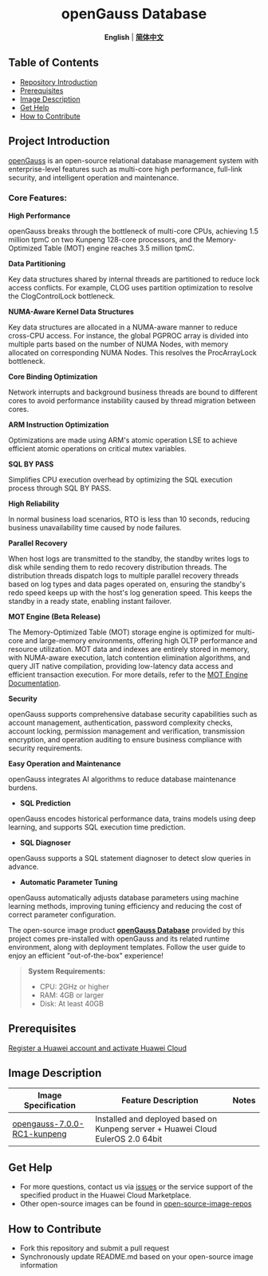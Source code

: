 <p align="center">
  <h1 align="center">openGauss Database</h1>
  <p align="center">
    <strong>English</strong> | <a href="README_ZH.md"><strong>简体中文</strong></a>
  </p>

## Table of Contents

- [Repository Introduction](#project-introduction)
- [Prerequisites](#prerequisites)
- [Image Description](#image-description)
- [Get Help](#get-help)
- [How to Contribute](#how-to-contribute)

## Project Introduction
[openGauss](https://gitcode.com/opengauss/openGauss-server) is an open-source relational database management system with enterprise-level features such as multi-core high performance, full-link security, and intelligent operation and maintenance.

### **Core Features:**

**High Performance**

openGauss breaks through the bottleneck of multi-core CPUs, achieving 1.5 million tpmC on two Kunpeng 128-core processors, and the Memory-Optimized Table (MOT) engine reaches 3.5 million tpmC.

**Data Partitioning**

Key data structures shared by internal threads are partitioned to reduce lock access conflicts. For example, CLOG uses partition optimization to resolve the ClogControlLock bottleneck.

**NUMA-Aware Kernel Data Structures**

Key data structures are allocated in a NUMA-aware manner to reduce cross-CPU access. For instance, the global PGPROC array is divided into multiple parts based on the number of NUMA Nodes, with memory allocated on corresponding NUMA Nodes. This resolves the ProcArrayLock bottleneck.

**Core Binding Optimization**

Network interrupts and background business threads are bound to different cores to avoid performance instability caused by thread migration between cores.

**ARM Instruction Optimization**

Optimizations are made using ARM's atomic operation LSE to achieve efficient atomic operations on critical mutex variables.

**SQL BY PASS**

Simplifies CPU execution overhead by optimizing the SQL execution process through SQL BY PASS.

**High Reliability**

In normal business load scenarios, RTO is less than 10 seconds, reducing business unavailability time caused by node failures.

**Parallel Recovery**

When host logs are transmitted to the standby, the standby writes logs to disk while sending them to redo recovery distribution threads. The distribution threads dispatch logs to multiple parallel recovery threads based on log types and data pages operated on, ensuring the standby's redo speed keeps up with the host's log generation speed. This keeps the standby in a ready state, enabling instant failover.

**MOT Engine (Beta Release)**

The Memory-Optimized Table (MOT) storage engine is optimized for multi-core and large-memory environments, offering high OLTP performance and resource utilization. MOT data and indexes are entirely stored in memory, with NUMA-aware execution, latch contention elimination algorithms, and query JIT native compilation, providing low-latency data access and efficient transaction execution. For more details, refer to the [MOT Engine Documentation](https://opengauss.org/en/docs/2.0.0/docs/Developerguide/Memory-Table-Characteristics.html).

**Security**

openGauss supports comprehensive database security capabilities such as account management, authentication, password complexity checks, account locking, permission management and verification, transmission encryption, and operation auditing to ensure business compliance with security requirements.

**Easy Operation and Maintenance**

openGauss integrates AI algorithms to reduce database maintenance burdens.

- **SQL Prediction**

openGauss encodes historical performance data, trains models using deep learning, and supports SQL execution time prediction.

- **SQL Diagnoser**

openGauss supports a SQL statement diagnoser to detect slow queries in advance.

- **Automatic Parameter Tuning**

openGauss automatically adjusts database parameters using machine learning methods, improving tuning efficiency and reducing the cost of correct parameter configuration.

The open-source image product [**openGauss Database**]() provided by this project comes pre-installed with openGauss and its related runtime environment, along with deployment templates. Follow the user guide to enjoy an efficient "out-of-the-box" experience!

> **System Requirements:**
> - CPU: 2GHz or higher
> - RAM: 4GB or larger
> - Disk: At least 40GB

## Prerequisites
[Register a Huawei account and activate Huawei Cloud](https://support.huaweicloud.com/usermanual-account/account_id_001.html)

## Image Description

| Image Specification                                                                                            | Feature Description                                      | Notes |
|-------------------------------------------------------------------------------------------------------------|----------------------------------------------------------|-------|
| [opengauss-7.0.0-RC1-kunpeng](https://github.com/HuaweiCloudDeveloper/opengauss-image/tree/opengauss-7.0.0-RC1-kunpeng) | Installed and deployed based on Kunpeng server + Huawei Cloud EulerOS 2.0 64bit |       |

## Get Help
- For more questions, contact us via [issues](https://github.com/HuaweiCloudDeveloper/opengauss-image/issues) or the service support of the specified product in the Huawei Cloud Marketplace.
- Other open-source images can be found in [open-source-image-repos](https://github.com/HuaweiCloudDeveloper/open-source-image-repos)

## How to Contribute
- Fork this repository and submit a pull request
- Synchronously update README.md based on your open-source image information
